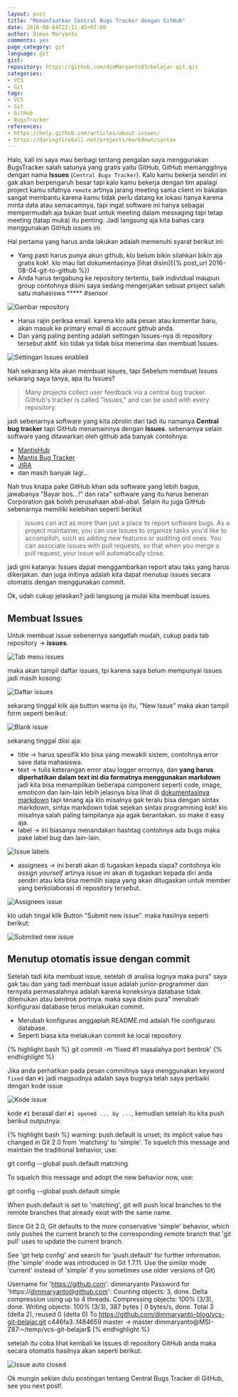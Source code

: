 ```yaml
---
layout: post
title: "Memanfaatkan Central Bugs Tracker dengan GitHub"
date: 2016-08-04T22:11:45+07:00
author: Dimas Maryanto
comments: yes
page_category: git
language: git
gist:
repository: https://github.com/dimMaryanto93/belajar-git.git
categories:
- VCS
- Git
tags:
- VCS
- Git
- GitHub
- BugsTracker
references:
- https://help.github.com/articles/about-issues/
- https://daringfireball.net/projects/markdown/syntax
---
```


Halo, kali ini saya mau berbagi tentang pengalan saya menggunakan BugsTracker salah satunya yang gratis yaitu GitHub, GitHub memanggilnya dengan nama **Issues** (```Central Bugs Tracker```).
Kalo kamu bekerja sendiri ini gak akan berpengaruh besar tapi kalo kamu bekerja dengan tim apalagi project kamu sifatnya ```remote``` artinya jarang meeting sama client ini bakalan sangat membantu karena kamu tidak perlu datang ke lokasi hanya karena minta data atau semacamnya, tapi ingat software ini hanya sebagai mempermudah aja bukan buat untuk meeting dalam messaging tapi tetap meeting (tatap muka) itu penting. Jadi langsung aja kita bahas cara menggunakan GitHub issues ini.

<!--more-->

Hal pertama yang harus anda lakukan adalah memenuhi syarat berikut ini:

* Yang pasti harus punya akun github, klo belum bikin silahkan bikin aja gratis kok!. klo mau liat dokumentasinya [lihat disini]({% post_url 2016-08-04-git-to-github %})
* Anda harus tergabung ke repository tertentu, baik individual maupun group contohnya disini saya sedang mengerjakan sebuat project salah satu mahasiswa ***** #sensor

![Gambar repository](/images/2016-08/github-issues/github-contributor.png)

* Harus rajin periksa email. karena klo ada pesan atau komentar baru, akan masuk ke primary email di account github anda.
* Dan yang paling penting adalah settingan Issues-nya di repository tersebut aktif. klo tidak ya tidak bisa menerima dan membuat Issues.

![Settingan Issues enabled](/images/2016-08/github-issues/setting-issues-enabled.png)

Nah sekarang kita akan membuat issues, tapi Sebelum membuat Issues sekarang saya tanya, apa itu Issues?

> Many projects collect user feedback via a central bug tracker. GitHub's tracker is called "Issues," and can be used with every repository.

jadi sebenarnya software yang kita obrolin dari tadi itu namanya **Central bug tracker** tapi GitHub menamainnya dengan **Issues**. sebenarnya selain software yang ditawarkan oleh github ada banyak contohnya:

* [MantisHub](https://www.mantishub.com/?utm_source=google&utm_medium=cpc&utm_campaign=World%2520Mantis%2520Searchers)
* [Mantis Bug Tracker](https://www.mantisbt.org/)
* [JIRA](https://www.atlassian.com/software/jira)
* dan masih banyak lagi...

Nah trus knapa pake GitHub khan ada software yang lebih bagus, jawabanya "Bayar bos...!" dan rata" software yang itu harus beneran Corporation gak boleh perusahaan abal-abal. Selain itu juga GitHub sebenarnya memiliki kelebihan seperti berikut

> Issues can act as more than just a place to report software bugs. As a project maintainer, you can use Issues to organize tasks you'd like to accomplish, such as adding new features or auditing old ones. You can associate issues with pull requests, so that when you merge a pull request, your issue will automatically close.

jadi gini katanya: Issues dapat menggambarkan report atau taks yang harus dikerjakan. dan juga initinya adalah kita dapat menutup issues secara otomatis dengan menggunakan commit.

Ok, udah cukup jelaskan? jadi langsung ja mulai kita membuat issues.

## Membuat Issues

Untuk membuat issue sebenernya sangatlah mudah, cukup pada tab repository -> **issues**.

![Tab menu issues](/images/2016-08/github-issues/tabs-menu-issues.png)

maka akan tampil daftar issues, tpi karena saya belum mempunyai issues jadi masih kosong:

![Daftar issues](/images/2016-08/github-issues/tab-issues.png)

sekarang tinggal klik aja button warna ijo itu, "New Issue" maka akan tampil form seperti berikut:

![Blank issue](/images/2016-08/github-issues/blank-issue.png)

sekarang tinggal diisi aja:

* title -> harus spesifik klo bisa yang mewakili sistem, contohnya error save data mahasiswa.
* text -> tulis keterangan error atau logger errornya, dan **yang harus diperhatikan dalam text ini dia formatnya menggunakan markdown** jadi kita bisa menampilkan beberapa component seperti code, image, emoticon dan lain-lain lebih jelasnya bisa lihat di [dokumentasinya markdown](https://daringfireball.net/projects/markdown/syntax) tapi tenang aja klo misalnya gak teralu bisa dengan sintax markdown, sintax markdown tidak sejekan sintax programming kok! klo misalnya salah paling tampilanya aja agak berantakan. so make it easy aja.
* label -> ini biasanya menandakan hashtag contohnya ada bugs maka pake label bug dan lain-lain.

![Issue labels](/images/2016-08/github-issues/issue-labels.png)

* assignees -> ini berati akan di tugaskan kepada siapa? contohnya klo _assign yourself_ artinya issue ini akan di tugaskan kepada diri anda sendiri atau kita bisa memilih siapa yang akan ditugaskan untuk member yang berkolaborasi di repository tersebut.

![Assignees issue](/images/2016-08/github-issues/issue-assignees.png)

klo udah tingal klik Button "Submit new issue". maka hasilnya seperti berikut:

![Submited new issue](/images/2016-08/github-issues/submited-issue.png)

## Menutup otomatis issue dengan commit

Setelah tadi kita membuat issue, setelah di analisa lognya maka pura" saya gak tau dan yang tadi membuat issue adalah junior-programmer dan ternyata permasalahnya adalah karena koneksinya database tidak ditemukan atau bentrok portnya. maka saya disini pura" merubah konfigurasi database terus melakukan commit.

* Merubah konfiguras anggaplah README.md adalah file configurasi database.
* Seperti biasa kita melakukan commit ke local repository

{% highlight bash %}
git commit -m 'fixed #1 masalahya port bentrok'
{% endhighlight %}

Jika anda perhatikan pada pesan commitnya saya menggunakan keyword ```fixed``` dan ```#1``` jadi magsudnya adalah saya bugnya telah saya perbaiki dengan kode issue

![Kode issue](/images/2016-08/github-issues/id-issue.png)

kode ```#1``` berasal dari ```#1 opened ... by ...```, kemudian setelah itu kita push berikut outputnya:

{% highlight bash %}
warning: push.default is unset; its implicit value has changed in
Git 2.0 from 'matching' to 'simple'. To squelch this message
and maintain the traditional behavior, use:

  git config --global push.default matching

To squelch this message and adopt the new behavior now, use:

  git config --global push.default simple

When push.default is set to 'matching', git will push local branches
to the remote branches that already exist with the same name.

Since Git 2.0, Git defaults to the more conservative 'simple'
behavior, which only pushes the current branch to the corresponding
remote branch that 'git pull' uses to update the current branch.

See 'git help config' and search for 'push.default' for further information.
(the 'simple' mode was introduced in Git 1.7.11. Use the similar mode
'current' instead of 'simple' if you sometimes use older versions of Git)

Username for 'https://github.com': dimmaryanto
Password for 'https://dimmaryanto@github.com':
Counting objects: 3, done.
Delta compression using up to 4 threads.
Compressing objects: 100% (3/3), done.
Writing objects: 100% (3/3), 387 bytes | 0 bytes/s, done.
Total 3 (delta 2), reused 0 (delta 0)
To https://github.com/dimmaryanto-blog/vcs-git-belajar.git
   c446fa3..f484659  master -> master
dimmaryanto@MSI-Z87:~/temp/vcs-git-belajar$
{% endhighlight %}

setelah itu coba lihat kembali ke Issues di repository GitHub anda maka secara otomatis hasilnya akan seperti berikut:

![Issue auto closed](/images/2016-08/github-issues/issue-auto-closed.png)

Ok mungin sekian dulu postingan tentang Central Bugs Tracker di GitHub, see you next post!.
